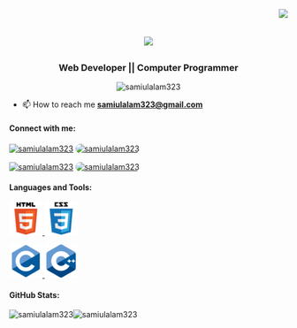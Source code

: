 <img align="right" src="https://visitor-badge.laobi.icu/badge?page_id=samiulalam323.samiulalam323" />

<h1 align="center">
    <img src="https://readme-typing-svg.herokuapp.com/?font=Righteous&size=35&center=true&vCenter=true&width=500&height=70&duration=4000&lines=Hi+There!+👋;+I'm+Samiul+Alam!;" />
</h1>

<!-- <h1 align="center">Hi 👋, I'm Samiul Alam</h1> -->
<h3 align="center">Web Developer || Computer Programmer</h3>

 <p align="center"> <img src="https://visitcount.itsvg.in/api?id=asif&icon=0&color=0" alt="samiulalam323" /> </p>


- 📫 How to reach me **samiulalam323@gmail.com**

<h4 align="left">Connect with me:</h4>
<p align="left">

<a href="https://linkedin.com/in/samiulalam323" target="blank"><img align="center" src="https://img.shields.io/badge/LinkedIn-%230077B5.svg?logo=linkedin&logoColor=white" alt="samiulalam323" height="40" width="150" /></a> <a href="https://twitter.com/samiulalam323" target="blank"><img align="center" src="https://img.shields.io/badge/X-black.svg?logo=X&logoColor=white" alt="samiulalam323" height="40" width="70" style="border-radius: 10px;" /></a>

<a href="https://wa.me/+8801522109475" target="blank"><img align="center" src="https://img.shields.io/badge/WhatsApp-25D366?logo=whatsapp&logoColor=fff&style=flat" alt="samiulalam323" height="40" width="150" /></a> <a href="mailto: samiulalam323@gmail.com" target="blank"><img align="center" src="https://img.shields.io/badge/Gmail-D14836?style=for-the-badge&logo=gmail&logoColor=white" alt="samiulalam323" height="40" width="150" style="border-radius: 10px;" /></a>



</p>

<h4 align="left">Languages and Tools:</h4>
<p>

<a href="https://www.w3.org/html/" target="_blank" rel="noreferrer"> <img src="https://raw.githubusercontent.com/devicons/devicon/master/icons/html5/html5-original-wordmark.svg" alt="html5" width="60" height="60"/> </a>    <a href="https://www.w3schools.com/css/" target="_blank" rel="noreferrer"> <img src="https://raw.githubusercontent.com/devicons/devicon/master/icons/css3/css3-original-wordmark.svg" alt="css3" width="60" height="60"/> </a> 

<a href="https://www.cprogramming.com/" target="_blank" rel="noreferrer"> <img src="https://raw.githubusercontent.com/devicons/devicon/master/icons/c/c-original.svg" alt="c" width="60" height="60"/> </a>     <a href="https://www.w3schools.com/cpp/" target="_blank" rel="noreferrer"> <img src="https://raw.githubusercontent.com/devicons/devicon/master/icons/cplusplus/cplusplus-original.svg" alt="cplusplus" width="60" height="60"/> </a> 
</p>

<h4 align="left">GitHub Stats:</h4>
<p><img align="left" src="https://github-readme-stats.vercel.app/api/top-langs?username=samiulalam323&show_icons=true&locale=en&layout=compact" alt="samiulalam323" /></p>

<p>&nbsp;<img align="left" src="https://github-readme-stats.vercel.app/api?username=samiulalam323&show_icons=true&locale=en" alt="samiulalam323" /></p>
